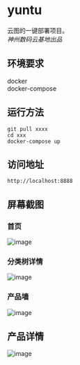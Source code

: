 # yuntu
云图的一键部署项目。  
*神州数码云基地出品*

## 环境要求
docker  
docker-compose

## 运行方法
```
git pull xxxx  
cd xxx
docker-compose up
```
## 访问地址
```
http://localhost:8888
```
## 屏幕截图
### 首页
![image](https://user-images.githubusercontent.com/11940544/164605831-e1565c9a-0078-4b11-89bd-ce016c02c89e.png)

### 分类树详情
![image](https://user-images.githubusercontent.com/11940544/164605947-8718a90e-53e6-4633-b970-4927c7fdf301.png)

### 产品墙
![image](https://user-images.githubusercontent.com/11940544/164606006-5c045e82-5f18-4330-81b0-abb5e50c1bbe.png)

## 产品详情
![image](https://user-images.githubusercontent.com/11940544/164606087-21d1079b-2465-4b67-89c7-a70135616aaf.png)
